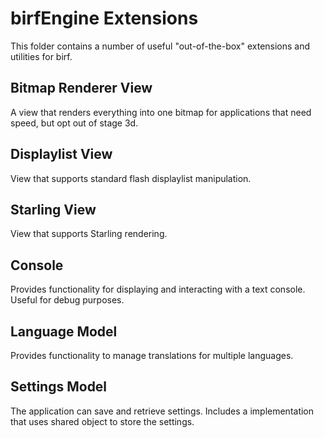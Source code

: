 # birfEngine Extensions

This folder contains a number of useful "out-of-the-box" extensions and utilities for birf.

## Bitmap Renderer View

A view that renders everything into one bitmap for applications that need speed, but opt out of stage 3d.

## Displaylist View

View that supports standard flash displaylist manipulation.

## Starling View

View that supports Starling rendering.

## Console

Provides functionality for displaying and interacting with a text console. Useful for debug purposes.

## Language Model

Provides functionality to manage translations for multiple languages.

## Settings Model

The application can save and retrieve settings. Includes a implementation that uses shared object to store the settings.
